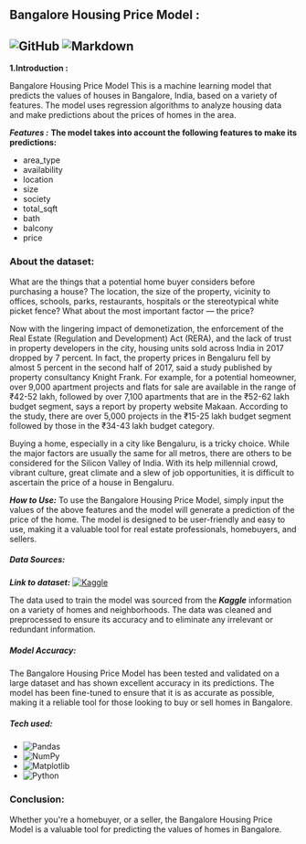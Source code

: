 ## Bangalore Housing Price Model :
![GitHub](https://img.shields.io/badge/github-%23121011.svg?style=for-the-badge&logo=github&logoColor=white)
![Markdown](https://img.shields.io/badge/markdown-%23000000.svg?style=for-the-badge&logo=markdown&logoColor=white)
-----
**1.Introduction :**

Bangalore Housing Price Model
This is a machine learning model that predicts the values of houses in Bangalore, India, based on a variety of features. The model uses regression algorithms to analyze housing data and make predictions about the prices of homes in the area.


***Features :***
**The model takes into account the following features to make its predictions:**
- area_type
-  	availability
- 	location
- 	size	
- society	
- total_sqft
- 	bath	
- balcony
- 	price

### About the dataset:

What are the things that a potential home buyer considers before purchasing a house? The location, the size of the property, vicinity to offices, schools, parks, restaurants, hospitals or the stereotypical white picket fence? What about the most important factor — the price?

Now with the lingering impact of demonetization, the enforcement of the Real Estate (Regulation and Development) Act (RERA), and the lack of trust in property developers in the city, housing units sold across India in 2017 dropped by 7 percent. In fact, the property prices in Bengaluru fell by almost 5 percent in the second half of 2017, said a study published by property consultancy Knight Frank.
For example, for a potential homeowner, over 9,000 apartment projects and flats for sale are available in the range of ₹42-52 lakh, followed by over 7,100 apartments that are in the ₹52-62 lakh budget segment, says a report by property website Makaan. According to the study, there are over 5,000 projects in the ₹15-25 lakh budget segment followed by those in the ₹34-43 lakh budget category.

Buying a home, especially in a city like Bengaluru, is a tricky choice. While the major factors are usually the same for all metros, there are others to be considered for the Silicon Valley of India. With its help millennial crowd, vibrant culture, great climate and a slew of job opportunities, it is difficult to ascertain the price of a house in Bengaluru.

***How to Use:***
To use the Bangalore Housing Price Model, simply input the values of the above features and the model will generate a prediction of the price of the home. The model is designed to be user-friendly and easy to use, making it a valuable tool for real estate professionals, homebuyers, and sellers.

##### Data Sources:
***Link to dataset:***
<a href="https://www.kaggle.com/datasets/amitabhajoy/bengaluru-house-price-data?sort=published">![Kaggle](https://img.shields.io/badge/Kaggle-035a7d?style=for-the-badge&logo=kaggle&logoColor=white)</a>

The data used to train the model was sourced from the ***Kaggle*** information on a variety of homes and neighborhoods. The data was cleaned and preprocessed to ensure its accuracy and to eliminate any irrelevant or redundant information.

##### Model Accuracy:
The Bangalore Housing Price Model has been tested and validated on a large dataset and has shown excellent accuracy in its predictions. The model has been fine-tuned to ensure that it is as accurate as possible, making it a reliable tool for those looking to buy or sell homes in Bangalore.
##### Tech used:
- ![Pandas](https://img.shields.io/badge/pandas-%23150458.svg?style=for-the-badge&logo=pandas&logoColor=white)
- ![NumPy](https://img.shields.io/badge/numpy-%23013243.svg?style=for-the-badge&logo=numpy&logoColor=white)
- ![Matplotlib](https://img.shields.io/badge/Matplotlib-%23ffffff.svg?style=for-the-badge&logo=Matplotlib&logoColor=black)
- ![Python](https://img.shields.io/badge/python-3670A0?style=for-the-badge&logo=python&logoColor=ffdd54)

### Conclusion:
Whether you're  a homebuyer, or a seller, the Bangalore Housing Price Model is a valuable tool for predicting the values of homes in Bangalore. 
